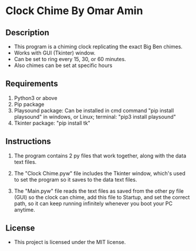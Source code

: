 # Clock Chime By Omar Amin

## Description

- This program is a chiming clock replicating the exact Big Ben chimes.
- Works with GUI (Tkinter) window.
- Can be set to ring every 15, 30, or 60 minutes.
- Also chimes can be set at specific hours

## Requirements

 1. Python3 or above
 2. Pip package
 3. Playsound package: Can be installed in cmd command "pip install playsound" in windows, or Linux; terminal: "pip3 install playsound"
 4. Tkinter package: "pip install tk"

## Instructions

1. The program contains 2 py files that work together, along with the data text files.

2. The "Clock Chime.pyw" file includes the Tkinter window, which's used to set the program so it saves to the data text files.

3. The "Main.pyw" file reads the text files as saved from the other py file (GUI) so the clock can chime, add this file to Startup, and set the correct path, so it can keep running infinitely whenever you boot your PC anytime.

## License

- This project is licensed under the MIT license.

